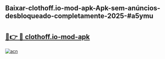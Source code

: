 ## Baixar-clothoff.io-mod-apk-Apk-sem-anúncios-desbloqueado-completamente-2025-#a5ymu

# <h2><a href="https://ainizakaria.my?title=clothoff.io-mod-apk&ref=22M">🔗👉 🔴 clothoff.io-mod-apk</a></h2>

[![acn](https://github.com/user-attachments/assets/0f9c940e-d8b0-45ae-aac7-cd30a18b3e1c)](https://ainizakaria.my?title=clothoff.io-mod-apk&ref=22M)

